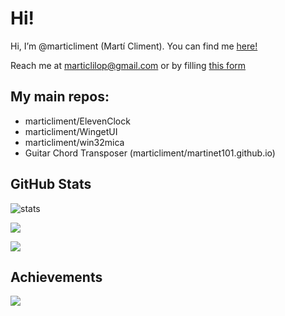 # Hi!
Hi, I’m @marticliment (Martí Climent). You can find me [here!](https://www.somepythonthings.tk/)

Reach me at marticlilop@gmail.com or by filling [this form](https://www.somepythonthings.tk/#contact)

## My main repos:
 - marticliment/ElevenClock
 - marticliment/WingetUI
 - marticliment/win32mica
 - Guitar Chord Transposer (marticliment/martinet101.github.io)
 
 
## GitHub Stats

![stats](https://github-readme-stats.vercel.app/api?username=marticliment&theme=default&show_icons=true&hide_border=true&count_private=true&include_all_commits=true)

![](https://github-readme-streak-stats.herokuapp.com/?user=marticliment&theme=default&hide_border=true&include_all_commits=true)

![](https://github-readme-stats.vercel.app/api/top-langs/?username=marticliment&langs_count=10&theme=default&show_icons=true&hide_border=true&layout=compact)

## Achievements  
![](https://github-profile-trophy.vercel.app/?username=marticliment&show_icons=true&hide_border=true&include_all_commits=true)
